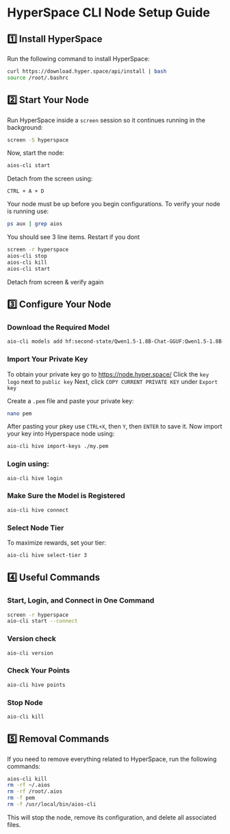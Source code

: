 # HyperSpace CLI Node Setup Guide

## 1️⃣ Install HyperSpace
Run the following command to install HyperSpace:
```bash
curl https://download.hyper.space/api/install | bash
source /root/.bashrc
```

## 2️⃣ Start Your Node
Run HyperSpace inside a `screen` session so it continues running in the background:
```bash
screen -S hyperspace
```
Now, start the node:
```bash
aios-cli start
```
Detach from the screen using:
```
CTRL + A + D
```
Your node must be up before you begin configurations. To verify your node is running use:
```bash
ps aux | grep aios
```
You should see 3 line items. Restart if you dont
```bash
screen -r hyperspace
aios-cli stop
aios-cli kill
aios-cli start
```
Detach from screen & verify again

## 3️⃣ Configure Your Node
### Download the Required Model
```bash
aio-cli models add hf:second-state/Qwen1.5-1.8B-Chat-GGUF:Qwen1.5-1.8B-Chat-Q4_K_M.gguf
```
### Import Your Private Key
To obtain your private key go to https://node.hyper.space/
Click the `key logo` next to `public key`
Next, click `COPY CURRENT PRIVATE KEY` under `Export key`

Create a `.pem` file and paste your private key:
```bash
nano pem
```
After pasting your pkey use `CTRL+X`, then `Y`, then `ENTER` to save it. Now import your key into Hyperspace node using:
```bash
aio-cli hive import-keys ./my.pem
```
### Login using:
```bash
aio-cli hive login
```
### Make Sure the Model is Registered
```bash
aio-cli hive connect
```

### Select Node Tier
To maximize rewards, set your tier:
```bash
aio-cli hive select-tier 3
```

## 4️⃣ Useful Commands
### Start, Login, and Connect in One Command
```bash
screen -r hyperspace
aio-cli start --connect
```
### Version check
```bash
aio-cli version
```
### Check Your Points
```bash
aio-cli hive points
```
### Stop Node
```bash
aio-cli kill
```

## 5️⃣ Removal Commands
If you need to remove everything related to HyperSpace, run the following commands:
```bash
aios-cli kill
rm -rf ~/.aios
rm -rf /root/.aios
rm -f pem
rm -f /usr/local/bin/aios-cli
```
This will stop the node, remove its configuration, and delete all associated files.

